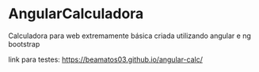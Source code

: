 # AngularCalculadora

Calculadora para web extremamente básica criada utilizando angular e ng bootstrap


link para testes: https://beamatos03.github.io/angular-calc/
